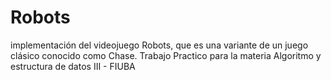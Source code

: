 # Robots
implementación del videojuego Robots, que es una variante de un juego clásico conocido como Chase. Trabajo Practico para la materia Algoritmo y estructura de datos III - FIUBA

